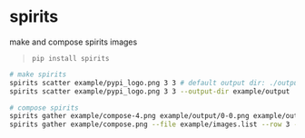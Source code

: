 # spirits

make and compose spirits images

> `pip install spirits`

```bash
# make spirits
spirits scatter example/pypi_logo.png 3 3 # default output dir: ./output
spirits scatter example/pypi_logo.png 3 3 --output-dir example/output

# compose spirits
spirits gather example/compose-4.png example/output/0-0.png example/output/0-1.png example/output/1-0.png example/output/1-1.png  --row 2 --column 2
spirits gather example/compose.png --file example/images.list --row 3 --column  3
```

